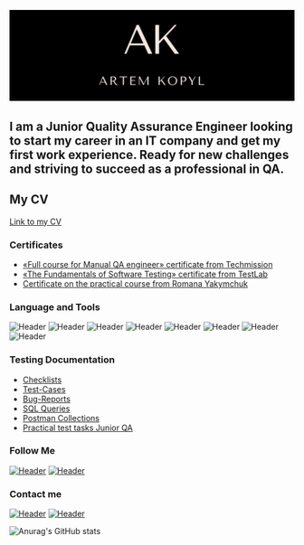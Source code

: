 [![Header](https://github.com/ArtemKopyl/ArtemKopyl/blob/main/assets/AK2.png)](https://www.linkedin.com/in/artem-kopyl-212066264/) 

## I am a Junior Quality Assurance Engineer looking to start my career in an IT company and get my first work experience. Ready for new challenges and striving to succeed as a professional in QA. 

## My CV
[Link to my CV](https://drive.google.com/file/d/1hHa8mfVOOYqs87YDjAO2Vnk9-eFB5x1q/view?usp=share_link)

### Certificates
- [«Full course for Manual QA engineer» certificate from Techmission](https://drive.google.com/file/d/1VNNSArZWVUNCrn1nWg79BIihBhEcJnpe/view?usp=drive_link)
- [«The Fundamentals of Software Testing» certificate from TestLab](https://drive.google.com/file/d/13hh8fClIvlYz1yj9trPs0nFhsF9u7QrM/view?usp=drive_link)
- [Certificate on the practical course from Romana Yakymchuk](https://drive.google.com/file/d/1Bm8MQxzPLlKphUkHIAdRMl-u-gDAxhfg/view?usp=drive_link)

### Language and Tools
![Header](https://img.shields.io/badge/Jira-090909?style=for-the-badge&logo=jira&logoColor=136be1)
![Header](https://img.shields.io/badge/Postman-090909?style=for-the-badge&logo=postman&logoColor=f76935)
![Header](https://img.shields.io/badge/Swagger-090909?style=for-the-badge&logo=swagger&logoColor=7ede2b)
![Header](https://img.shields.io/badge/Github-090909?style=for-the-badge&logo=github&logoColor=8cc4d7)
![Header](https://img.shields.io/badge/Figma-090909?style=for-the-badge&logo=figma&logoColor=7d5fa6)
![Header](https://img.shields.io/badge/MySQL-090909?style=for-the-badge&logo=mysql&logoColor=00618a)
![Header](https://img.shields.io/badge/DevTools-090909?style=for-the-badge&logo=googlechrome&logoColor=2674f2)
![Header](https://img.shields.io/badge/TestRail-090909?style=for-the-badge&logo=&logoColor=71b556)

### Testing Documentation
- [Checklists](https://drive.google.com/drive/folders/1BMW5iQ6O57MxLzHYZ2z-hW3bXFzTKg3A)
- [Test-Cases](https://drive.google.com/drive/folders/1wood-zIJLUbJXf1In_kP6DrOrXa_eQ3U)
- [Bug-Reports](https://drive.google.com/drive/folders/1NqhGH1gByiju3qUkb0J8yMcaGRLeqlLT)
- [SQL Queries](https://drive.google.com/drive/folders/1lOGbbTXGfnJbafW-J-uOBLO_hwwshpe4)
- [Postman Collections](https://drive.google.com/drive/folders/1011jkQsMF_RCg5WjJQYAmVerK77V5n0e)
- [Practical test tasks Junior QA](https://drive.google.com/drive/folders/1736Dr0X1ySkG4ZP6noCAqfyse9CAk4R8)

### Follow Me
[![Header](https://img.shields.io/badge/Instagram-090909?style=for-the-badge&logo=instagram&logoColor=9939a3)](https://www.instagram.com/artem_kopyl/)
[![Header](https://img.shields.io/badge/Linkedin-090909?style=for-the-badge&logo=linkedin&logoColor=0073b1)](https://www.linkedin.com/in/artem-kopyl-212066264/)

### Contact me
[![Header](https://img.shields.io/badge/Telegram-090909?style=for-the-badge&logo=telegram&logoColor=31a5db)](https://t.me/kopyl_artem)
[![Header](https://img.shields.io/badge/Viber-090909?style=for-the-badge&logo=viber&logoColor=8b00FF)](https://tinyurl.com/mub69xd4)

![Anurag's GitHub stats](https://github-readme-stats.vercel.app/api?username=ArtemKopyl&show_icons=true&theme=radical)
